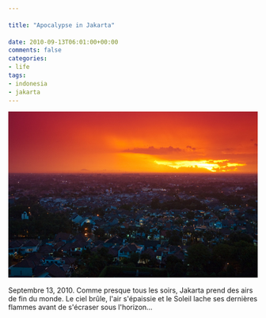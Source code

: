 ```yaml
---

title: "Apocalypse in Jakarta"

date: 2010-09-13T06:01:00+00:00
comments: false
categories: 
- life
tags:
- indonesia
- jakarta
---
```

![](_media/20100913-004.jpg.scaled1000.jpg)

Septembre 13, 2010. Comme presque tous les soirs, Jakarta prend des airs de fin du monde. Le ciel brûle, l'air s'épaissie et le Soleil lache ses dernières flammes avant de s'écraser sous l'horizon...
